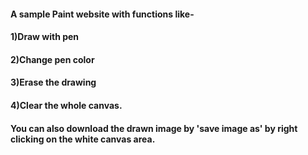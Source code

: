 #### A sample Paint website with functions like-<br>
#### 1)Draw with pen<br>
#### 2)Change pen color<br>
#### 3)Erase the drawing<br> 
#### 4)Clear the whole canvas.<br>
#### You can also download the drawn image by 'save image as' by right clicking on the white canvas area.
